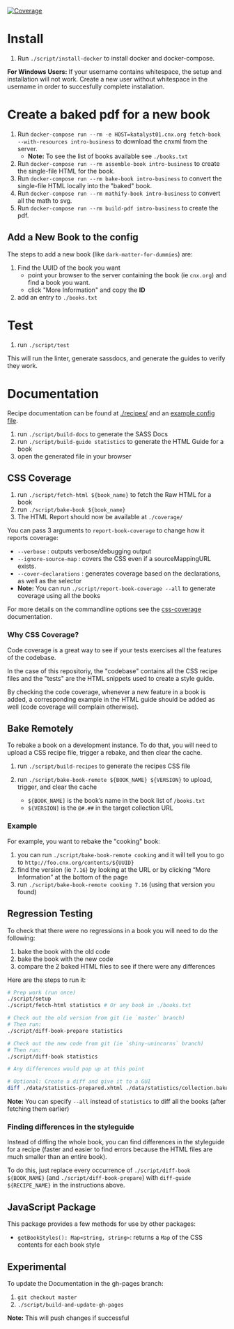 [![Coverage][codecov-image]][codecov-url]

# Install

1. Run `./script/install-docker` to install docker and docker-compose.

**For Windows Users:** If your username contains whitespace, the setup and installation will not work. Create a new user without whitespace in the username in order to succesfully complete installation.

# Create a baked pdf for a new book

1. Run `docker-compose run --rm -e HOST=katalyst01.cnx.org fetch-book --with-resources intro-business` to download the cnxml from the server.
   - **Note:** To see the list of books available see `./books.txt`
1. Run `docker-compose run --rm assemble-book intro-business` to create the single-file HTML for the book.
1. Run `docker-compose run --rm bake-book intro-business` to convert the single-file HTML locally into the "baked" book.
1. Run `docker-compose run --rm mathify-book intro-business` to convert all the math to svg.
1. Run `docker-compose run --rm build-pdf intro-business` to create the pdf.


## Add a New Book to the config

The steps to add a new book (like `dark-matter-for-dummies`) are:

1. Find the UUID of the book you want
   - point your browser to the server containing the book (ie `cnx.org`) and find a book you want.
   - click "More Information" and copy the **ID**
1. add an entry to `./books.txt`


# Test

1. run `./script/test`

This will run the linter, generate sassdocs, and generate the guides to verify they work.

# Documentation

Recipe documentation can be found at [./recipes/](./recipes/) and an [example config file](./recipes/books/_example/).

1. run `./script/build-docs` to generate the SASS Docs
1. run `./script/build-guide statistics` to generate the HTML Guide for a book
1. open the generated file in your browser

## CSS Coverage

1. run `./script/fetch-html ${book_name}` to fetch the Raw HTML for a book
1. run `./script/bake-book ${book_name}`
1. The HTML Report should now be available at `./coverage/`

You can pass 3 arguments to `report-book-coverage` to change how it reports coverage:

- `--verbose` : outputs verbose/debugging output
- `--ignore-source-map` : covers the CSS even if a sourceMappingURL exists.
- `--cover-declarations` : generates coverage based on the declarations, as well as the selector
- **Note:** You can run `./script/report-book-coverage --all` to generate coverage using all the books

For more details on the commandline options see the [css-coverage](https://www.npmjs.com/package/css-coverage#commandline-options) documentation.


### Why CSS Coverage?

Code coverage is a great way to see if your tests exercises all the features of the codebase.

In the case of this repositoriy, the "codebase" contains all the CSS recipe files and the "tests" are the HTML snippets used to create a style guide.

By checking the code coverage, whenever a new feature in a book is added, a corresponding example in the HTML guide should be added as well (code coverage will complain otherwise).


## Bake Remotely

To rebake a book on a development instance.
To do that, you will need to upload a CSS recipe file, trigger a rebake, and then clear the cache.

1. run `./script/build-recipes` to generate the recipes CSS file
1. run `./script/bake-book-remote ${BOOK_NAME} ${VERSION}` to upload, trigger, and clear the cache

   - `${BOOK_NAME]` is the book’s name in the book list of `/books.txt`
   - `${VERSION]` is the `@#.##` in the target collection URL

### Example

For example, you want to rebake the "cooking" book:

1. you can run `./script/bake-book-remote cooking` and it will tell you to go to `http://foo.cnx.org/contents/${UUID}`
1. find the version (ie `7.16`) by looking at the URL or by clicking “More Information” at the bottom of the page
1. run `./script/bake-book-remote cooking 7.16` (using that version you found)


## Regression Testing

To check that there were no regressions in a book you will need to do the following:

1. bake the book with the old code
1. bake the book with the new code
1. compare the 2 baked HTML files to see if there were any differences

Here are the steps to run it:

```sh
# Prep work (run once)
./script/setup
./script/fetch-html statistics # Or any book in ./books.txt

# Check out the old version from git (ie `master` branch)
# Then run:
./script/diff-book-prepare statistics

# Check out the new code from git (ie `shiny-unincorns` branch)
# Then run:
./script/diff-book statistics

# Any differences would pop up at this point

# Optional: Create a diff and give it to a GUI
diff ./data/statistics-prepared.xhtml ./data/statistics/collection.baked.xhtml > foo.diff
```

**Note:** You can specify `--all` instead of `statistics` to diff all the books (after fetching them earlier)

### Finding differences in the styleguide

Instead of diffing the whole book, you can find differences in the styleguide for a recipe (faster and easier to find errors because the HTML files are much smaller than an entire book).

To do this, just replace every occurrence of `./script/diff-book ${BOOK_NAME}` (and `./script/diff-book-prepare`) with `diff-guide ${RECIPE_NAME}` in the instructions above.


## JavaScript Package

This package provides a few methods for use by other packages:

- `getBookStyles(): Map<string, string>`: returns a `Map` of the CSS contents for each book style

## Experimental

To update the Documentation in the gh-pages branch:

1. `git checkout master`
1. `./script/build-and-update-gh-pages`

**Note:** This will push changes if successful


[codecov-image]: https://img.shields.io/codecov/c/github/connexions/cnx-recipes.svg
[codecov-url]: https://codecov.io/gh/Connexions/cnx-recipes
